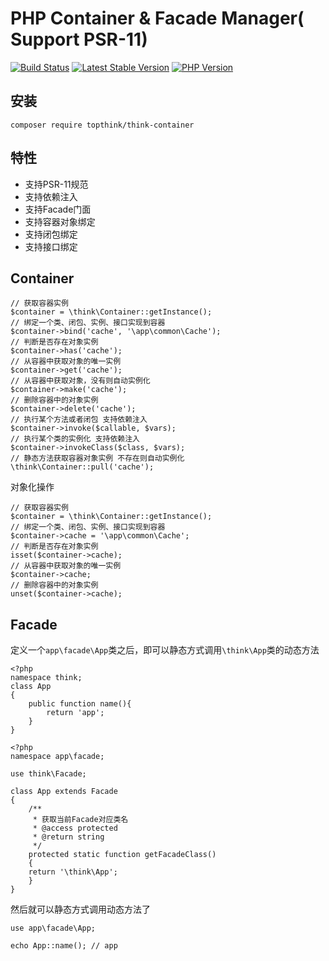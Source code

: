 PHP Container & Facade Manager( Support PSR-11)
===============

[![Build Status](https://travis-ci.org/top-think/think-container.svg?branch=2.0)](https://travis-ci.org/top-think/think-container)
[![Latest Stable Version](https://poser.pugx.org/topthink/think-container/v/stable)](https://packagist.org/packages/topthink/think-container)
[![PHP Version](https://img.shields.io/badge/php-%3E%3D7.2-8892BF.svg)](http://www.php.net/)

## 安装
~~~
composer require topthink/think-container
~~~

## 特性

* 支持PSR-11规范
* 支持依赖注入
* 支持Facade门面
* 支持容器对象绑定
* 支持闭包绑定
* 支持接口绑定

## Container
~~~
// 获取容器实例
$container = \think\Container::getInstance();
// 绑定一个类、闭包、实例、接口实现到容器
$container->bind('cache', '\app\common\Cache');
// 判断是否存在对象实例
$container->has('cache');
// 从容器中获取对象的唯一实例
$container->get('cache');
// 从容器中获取对象，没有则自动实例化
$container->make('cache');
// 删除容器中的对象实例
$container->delete('cache');
// 执行某个方法或者闭包 支持依赖注入
$container->invoke($callable, $vars);
// 执行某个类的实例化 支持依赖注入
$container->invokeClass($class, $vars);
// 静态方法获取容器对象实例 不存在则自动实例化
\think\Container::pull('cache');
~~~

对象化操作
~~~
// 获取容器实例
$container = \think\Container::getInstance();
// 绑定一个类、闭包、实例、接口实现到容器
$container->cache = '\app\common\Cache';
// 判断是否存在对象实例
isset($container->cache);
// 从容器中获取对象的唯一实例
$container->cache;
// 删除容器中的对象实例
unset($container->cache);
~~~

## Facade


定义一个`app\facade\App`类之后，即可以静态方式调用`\think\App`类的动态方法
~~~
<?php
namespace think;
class App 
{
	public function name(){
		return 'app';
	}
}
~~~

~~~
<?php
namespace app\facade;

use think\Facade;

class App extends Facade
{
    /**
     * 获取当前Facade对应类名
     * @access protected
     * @return string
     */
    protected static function getFacadeClass()
    {
	return '\think\App';
    }
}
~~~

然后就可以静态方式调用动态方法了
~~~
use app\facade\App;

echo App::name(); // app
~~~
